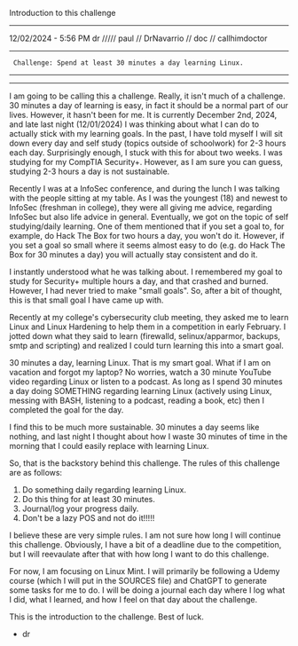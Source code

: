 Introduction to this challenge 

_____

12/02/2024 - 5:56 PM
dr ///// paul // DrNavarrio // doc // callhimdoctor

****
     Challenge: Spend at least 30 minutes a day learning Linux.
****
_____

I am going to be calling this a challenge. Really, it isn't much of a challenge. 30 minutes a day of learning is easy, in fact it should be a normal part of our lives. However, it hasn't been for me. It is currently December 2nd, 2024, and late last night (12/01/2024) 
I was thinking about what I can do to actually stick with my learning goals. In the past, I have told myself I will sit down every day and self study (topics outside of schoolwork) for 2-3 hours each day. Surprisingly enough, I stuck with this for about two weeks. I was
studying for my CompTIA Security+. However, as I am sure you can guess, studying 2-3 hours a day is not sustainable. 

Recently I was at a InfoSec conference, and during the lunch I was talking with the people sitting at my table. As I was the youngest (18) and newest to InfoSec (freshman in college), they were all giving me advice, regarding InfoSec but also life advice in general. 
Eventually, we got on the topic of self studying/daily learning. One of them mentioned that if you set a goal to, for example, do Hack The Box for two hours a day, you won't do it. However, if you set a goal so small where it seems almost easy to do (e.g. do Hack The Box
for 30 minutes a day) you will actually stay consistent and do it. 

I instantly understood what he was talking about. I remembered my goal to study for Security+ multiple hours a day, and that crashed and burned. However, I had never tried to make "small goals". So, after a bit of thought, this is that small goal I have came up with. 

Recently at my college's cybersecurity club meeting, they asked me to learn Linux and Linux Hardening to help them in a competition in early February. I jotted down what they said to learn (firewalld, selinux/apparmor, backups, smtp and scripting) and realized I could 
turn learning this into a smart goal. 

30 minutes a day, learning Linux. That is my smart goal. What if I am on vacation and forgot my laptop? No worries, watch a 30 minute YouTube video regarding Linux or listen to a podcast. As long as I spend 30 minutes a day doing SOMETHING regarding learning Linux 
(actively using Linux, messing with BASH, listening to a podcast, reading a book, etc) then I completed the goal for the day.

I find this to be much more sustainable. 30 minutes a day seems like nothing, and last night I thought about how I waste 30 minutes of time in the morning that I could easily replace with learning Linux. 

So, that is the backstory behind this challenge. The rules of this challenge are as follows:

1. Do something daily regarding learning Linux.
2. Do this thing for at least 30 minutes.
3. Journal/log your progress daily.
4. Don't be a lazy POS and not do it!!!!!

I believe these are very simple rules. I am not sure how long I will continue this challenge. Obviously, I have a bit of a deadline due to the competition, but I will reevaulate after that with how long I want to do this challenge. 

For now, I am focusing on Linux Mint. I will primarily be following a Udemy course (which I will put in the SOURCES file) and ChatGPT to generate some tasks for me to do. I will be doing a journal each day where I log what I did, what I learned, and how I feel on that 
day about the challenge.

This is the introduction to the challenge. Best of luck. 

- dr
